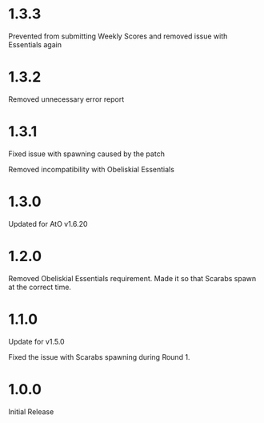 # 1.3.3

Prevented from submitting Weekly Scores and removed issue with Essentials again

# 1.3.2

Removed unnecessary error report

# 1.3.1

Fixed issue with spawning caused by the patch

Removed incompatibility with Obeliskial Essentials

# 1.3.0

Updated for AtO v1.6.20

# 1.2.0

Removed Obeliskial Essentials requirement. Made it so that Scarabs spawn at the correct time.

# 1.1.0

Update for v1.5.0

Fixed the issue with Scarabs spawning during Round 1.

# 1.0.0

Initial Release
